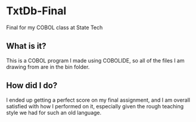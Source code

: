 # TxtDb-Final
 Final for my COBOL class at State Tech

 ## What is it?
 This is a COBOL program I made using COBOLIDE, so all of the files I am drawing from are in the bin folder.

## How did I do?
I ended up getting a perfect score on my final assignment, and I am overall satisfied with how I performed on it, especially given the rough teaching style we had for such an old language.